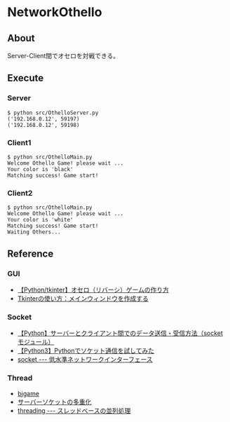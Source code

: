 # NetworkOthello
## About
Server-Client間でオセロを対戦できる。
## Execute
### Server
~~~
$ python src/OthelloServer.py
('192.168.0.12', 59197)
('192.168.0.12', 59198)
~~~
### Client1
~~~
$ python src/OthelloMain.py
Welcome Othello Game! please wait ...
Your color is 'black'
Matching success! Game start!
~~~
### Client2
~~~
$ python src/OthelloMain.py
Welcome Othello Game! please wait ...
Your color is 'white'
Matching success! Game start!
Waiting Others...
~~~
## Reference
### GUI
- [【Python/tkinter】オセロ（リバーシ）ゲームの作り方](https://daeudaeu.com/tkinter-othello/#i-5)
- [Tkinterの使い方：メインウィンドウを作成する](https://daeudaeu.com/main_window/)
### Socket
- [【Python】サーバーとクライアント間でのデータ送信・受信方法（socketモジュール）](https://office54.net/python/app/python-data-socket#section3-3)
- [【Python3】Pythonでソケット通信を試してみた](https://dev.classmethod.jp/articles/python3socketserver/)
- [socket --- 低水準ネットワークインターフェース](https://docs.python.org/ja/3/library/socket.html#module-socket)
### Thread
- [bjgame](https://github.com/ttgk5/bjgame)
- [サーバーソケットの多重化](https://engineeringnote.hateblo.jp/entry/python/network-programming/server-multi-thread)
- [threading --- スレッドベースの並列処理](https://docs.python.org/ja/3.7/library/threading.html)
